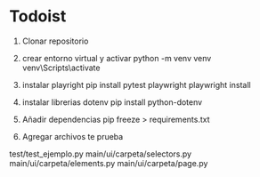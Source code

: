 # Todoist
1. Clonar repositorio
2. crear entorno virtual y activar
python -m venv venv
venv\Scripts\activate

3. instalar playright
pip install pytest playwright
playwright install

4. instalar librerias dotenv
pip install python-dotenv

5. Añadir dependencias
pip freeze > requirements.txt

6. Agregar archivos te prueba

test/test_ejemplo.py
main/ui/carpeta/selectors.py
main/ui/carpeta/elements.py
main/ui/carpeta/page.py
